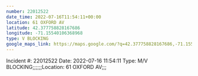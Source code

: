 ```yaml
---
number: 22012522
date_time: 2022-07-16T11:54:11+00:00
location: 61 OXFORD AV
latitude: 42.377758828167686
longitude: -71.15540106368968
type: V BLOCKING
google_maps_link: https://maps.google.com/?q=42.377758828167686,-71.15540106368968
---
```


Incident #: 22012522  Date: 2022-07-16 11:54:11   Type: M/V BLOCKING;;;;;;Location: 61 OXFORD AV;;;
